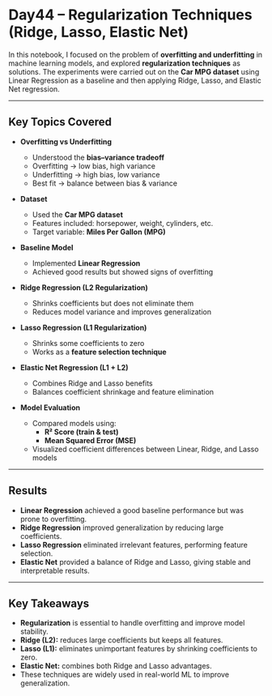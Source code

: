 # Day44 – Regularization Techniques (Ridge, Lasso, Elastic Net)

In this notebook, I focused on the problem of **overfitting and underfitting** in machine learning models, and explored **regularization techniques** as solutions. The experiments were carried out on the **Car MPG dataset** using Linear Regression as a baseline and then applying Ridge, Lasso, and Elastic Net regression.

---

## Key Topics Covered
- **Overfitting vs Underfitting**
  - Understood the **bias–variance tradeoff**
  - Overfitting → low bias, high variance  
  - Underfitting → high bias, low variance  
  - Best fit → balance between bias & variance  

- **Dataset**
  - Used the **Car MPG dataset**
  - Features included: horsepower, weight, cylinders, etc.  
  - Target variable: **Miles Per Gallon (MPG)**

- **Baseline Model**
  - Implemented **Linear Regression**  
  - Achieved good results but showed signs of overfitting  

- **Ridge Regression (L2 Regularization)**
  - Shrinks coefficients but does not eliminate them  
  - Reduces model variance and improves generalization  

- **Lasso Regression (L1 Regularization)**
  - Shrinks some coefficients to zero  
  - Works as a **feature selection technique**  

- **Elastic Net Regression (L1 + L2)**
  - Combines Ridge and Lasso benefits  
  - Balances coefficient shrinkage and feature elimination  

- **Model Evaluation**
  - Compared models using:
    - **R² Score (train & test)**
    - **Mean Squared Error (MSE)**
  - Visualized coefficient differences between Linear, Ridge, and Lasso models  

---

## Results
- **Linear Regression** achieved a good baseline performance but was prone to overfitting.  
- **Ridge Regression** improved generalization by reducing large coefficients.  
- **Lasso Regression** eliminated irrelevant features, performing feature selection.  
- **Elastic Net** provided a balance of Ridge and Lasso, giving stable and interpretable results.  

---

## Key Takeaways
- **Regularization** is essential to handle overfitting and improve model stability.  
- **Ridge (L2):** reduces large coefficients but keeps all features.  
- **Lasso (L1):** eliminates unimportant features by shrinking coefficients to zero.  
- **Elastic Net:** combines both Ridge and Lasso advantages.  
- These techniques are widely used in real-world ML to improve generalization.  

